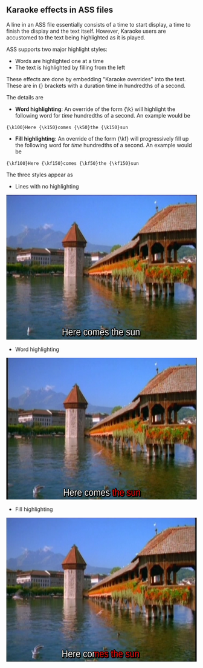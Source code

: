 
##  Karaoke effects in ASS files 


A line in an ASS file essentially consists of a time to start
display, a time to finish the display and the text itself.
However, Karaoke users are accustomed to the text being
highlighted as it is played.


ASS supports two major highlight styles:

+ Words are highlighted one at a time
+ The text is highlighted by filling from the left

These effects are done by embedding "Karaoke overrides"
into the text. These are in {} brackets with a duration
time in hundredths of a second.


The details are

+ __Word highlighting__: An override of the form {\k<time>}
will highlight the following word for _time_ hundredths of a second.
An example would be
```
{\k100}Here {\k150}comes {\k50}the {\k150}sun
```

+ __Fill highlighting__: An override of the form {\kf<time>}
will progressively fill up the following word for _time_ hundredths of a second.
An example would be
```
{\kf100}Here {\kf150}comes {\kf50}the {\kf150}sun
```


The three styles appear as

+ Lines with no highlighting


![alt text](line.png)
+ Word highlighting


![alt text](word.png)
+ Fill highlighting


![alt text](fill.png)



